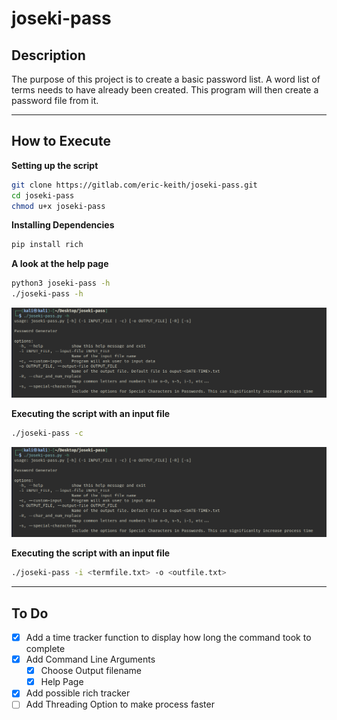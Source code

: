 # joseki-pass

## Description
The purpose of this project is to create a basic password list.
A word list of terms needs to have already been created.
This program will then create a password file from it.

---
## How to Execute
**Setting up the script**
```bash
git clone https://gitlab.com/eric-keith/joseki-pass.git
cd joseki-pass
chmod u+x joseki-pass
```

**Installing Dependencies**
```bash
pip install rich
```

**A look at the help page**
```bash
python3 joseki-pass -h
./joseki-pass -h
```
![Help Page Image](./src/images/help_page.png "Help Page")

**Executing the script with an input file**
```bash
./joseki-pass -c
```
![Custome Input example](./src/images/help_page.png "Custom Input Example")

**Executing the script with an input file**
```bash
./joseki-pass -i <termfile.txt> -o <outfile.txt>
```

---
## To Do
- [x] Add a time tracker function to display how long the command took to complete
- [x] Add Command Line Arguments
    - [x] Choose Output filename
    - [x] Help Page
- [x] Add possible rich tracker
- [ ] Add Threading Option to make process faster

